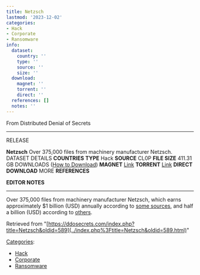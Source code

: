 ```yaml
---
title: Netzsch
lastmod: '2023-12-02'
categories:
- Hack
- Corporate
- Ransomware
info:
  dataset:
    country: ''
    type: ''
    source: ''
    size: ''
  download:
    magnet: ''
    torrent: ''
    direct: ''
  references: []
  notes: ''
---
```




From Distributed Denial of Secrets

---
RELEASE

**Netzsch**
Over 375,000 files from machinery manufacturer Netzsch.
DATASET DETAILS
**COUNTRIES**
**TYPE** Hack
**SOURCE** CL0P
**FILE SIZE** 411.31 GB
DOWNLOADS ([How to Download](Torrents.html "Torrents"))
**MAGNET** [Link](magnet:?xt=urn:btih:622ffeefcc52f8c9e204229e1b2c9ca7157371f5&dn=Netzsch&tr=udp://tracker.coppersurfer.tk:6969&tr=udp://9.rarbg.to:2920&tr=udp://tracker.opentrackr.org:1337&tr=udp://tracker.leechers-paradise.org:6969&tr=udp://exodus.desync.com:6969)
**TORRENT** [Link](../images/5/58/Netzsch.torrent)
**DIRECT DOWNLOAD**
MORE
**REFERENCES**

**EDITOR NOTES**

---

Over 375,000 files from machinery manufacturer Netzsch, which earns
approximately $1 billion (USD) annually according to [some
sources](https://www.itwire.com/security/germany-s-netzsch-group-hit-by-windows-clop-ransomware.html), and half a billion (USD) according to
[others](https://www.zoominfo.com/c/Netzsch-inc/27312132).

Retrieved from
"[https://ddosecrets.com/index.php?title=Netzsch&oldid=589](../index.php%3Ftitle=Netzsch&oldid=589.html)"

[Categories](./Special:Categories.html "Special:Categories"):

- [Hack](./Category:Hack.html "Category:Hack")
- [Corporate](./Category:Corporate.html "Category:Corporate")
- [Ransomware](./Category:Ransomware.html "Category:Ransomware")
